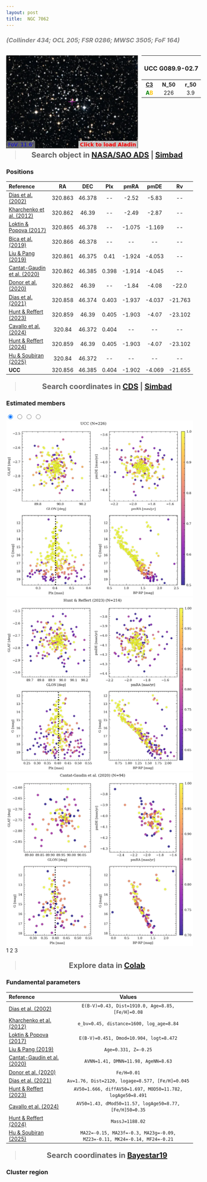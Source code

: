 ```yaml
---
layout: post
title:  NGC 7062
---
```

<h3><span style="color: #808080;"><i>(Collinder 434; OCL 205; FSR 0286; MWSC 3505; FoF 164)</i></span></h3><div style="display: flex; justify-content: space-between; width:720px;height:250px">
<div style="text-align: center;">

<!-- Static image + data attributes for FOV and target -->
<img id="aladin_img"
     data-umami-event="aladin_load"
     src="https://raw.githubusercontent.com/ucc23/Q1N/main/plots/aladin/ngc7062.webp"
     alt="Click to load Aladin Lite" 
     style="width:355px;height:250px; cursor: pointer;"
     data-fov="0.13" 
     data-target="320.856 46.385"/>
<!-- Div to contain Aladin Lite viewer -->
<div id="aladin-lite-div" style="width:355px;height:250px;display:none;"></div>
<!-- Aladin Lite script (will be loaded after the image is clicked) -->
<script src="{{ site.baseurl }}/scripts/aladin_load.js"></script>

</div>
<!-- Left block -->

<table style="width:355px;height:250px;">
  <!-- Row 1 (title) -->
  <tr>
    <td colspan="5"><h3>UCC G089.9-02.7</h3></td>
  </tr>
  <!-- Row 2 -->
  <tr>
    <th style="text-align: center;"><a href="https://ucc.ar/faq#what-is-the-c3-parameter" title="Combined class">C3</a></th>
    <th style="text-align: center;"><div title="Stars with membership probability >50%">N_50</div></th>
    <th style="text-align: center;"><div title="Radius that contains half the members [arcmin]">r_50</div></th>
  </tr>
  <!-- Row 3 -->
  <tr>
    <td style="text-align: center;"><span style="color: green; font-weight: bold;">A</span><span style="color: #FFC300; font-weight: bold;">B</span></td>
    <td style="text-align: center;">226</td>
    <td style="text-align: center;">3.9</td>
  </tr>
</table>
</div>

> <p style="text-align:center; font-weight: bold; font-size:20px">Search object in <a data-umami-event="nasa_search" href="https://ui.adsabs.harvard.edu/search/q=%20collection%3Aastronomy%20body%3A%22NGC%207062%22&sort=date%20desc%2C%20bibcode%20desc&p_=0" target="_blank">NASA/SAO ADS</a> | <a data-umami-event="simbad_search" href="https://simbad.cds.unistra.fr/simbad/sim-id-refs?Ident=ngc7062" target="_blank">Simbad</a></p>


### Positions

| Reference    | RA    | DEC   | Plx  | pmRA  | pmDE   |  Rv  |
| :---         | :---: | :---: | :---: | :---: | :---: | :---: |
|[Dias et al. (2002)](https://ui.adsabs.harvard.edu/abs/2002A%26A...389..871D) | 320.863 | 46.378 | -- | -2.52 | -5.83 | -- |
|[Kharchenko et al. (2012)](https://ui.adsabs.harvard.edu/abs/2012A%26A...543A.156K) | 320.862 | 46.39 | -- | -2.49 | -2.87 | -- |
|[Loktin & Popova (2017)](https://ui.adsabs.harvard.edu/abs/2017AstBu..72..257L) | 320.865 | 46.378 | -- | -1.075 | -1.169 | -- |
|[Bica et al. (2019)](https://ui.adsabs.harvard.edu/abs/2019AJ....157...12B) | 320.866 | 46.378 | -- | -- | -- | -- |
|[Liu & Pang (2019)](https://ui.adsabs.harvard.edu/abs/2019ApJS..245...32L) | 320.861 | 46.375 | 0.41 | -1.924 | -4.053 | -- |
|[Cantat-Gaudin et al. (2020)](https://ui.adsabs.harvard.edu/abs/2020A%26A...640A...1C) | 320.862 | 46.385 | 0.398 | -1.914 | -4.045 | -- |
|[Donor et al. (2020)](https://ui.adsabs.harvard.edu/abs/2020AJ....159..199D) | 320.862 | 46.39 | -- | -1.84 | -4.08 | -22.0 |
|[Dias et al. (2021)](https://ui.adsabs.harvard.edu/abs/2021MNRAS.504..356D) | 320.858 | 46.374 | 0.403 | -1.937 | -4.037 | -21.763 |
|[Hunt & Reffert (2023)](https://ui.adsabs.harvard.edu/abs/2023A%26A...673A.114H) | 320.859 | 46.39 | 0.405 | -1.903 | -4.07 | -23.102 |
|[Cavallo et al. (2024)](https://ui.adsabs.harvard.edu/abs/2024AJ....167...12C) | 320.84 | 46.372 | 0.404 | -- | -- | -- |
|[Hunt & Reffert (2024)](https://ui.adsabs.harvard.edu/abs/2024A%26A...686A..42H) | 320.859 | 46.39 | 0.405 | -1.903 | -4.07 | -23.102 |
|[Hu & Soubiran (2025)](https://ui.adsabs.harvard.edu/abs/2025A%26A...699A.246H) | 320.84 | 46.372 | -- | -- | -- | -- |
| **UCC** |320.856 | 46.385 | 0.404 | -1.902 | -4.069 | -21.655 |

> <p style="text-align:center; font-weight: bold; font-size:20px">Search coordinates in <a data-umami-event="cds_coord_search" href="https://cdsportal.u-strasbg.fr/?target=320.856,+46.385" target="_blank">CDS</a> | <a data-umami-event="simbad_coord_search" href="https://simbad.cds.unistra.fr/mobile/object_list.html?coord=320.856%2046.385&output=json&radius=5&userEntry=ngc7062" target="_blank">Simbad</a></p>

### Estimated members

<div class="carousel">
<input type="radio" name="radio-btn" id="slide1" checked>
<input type="radio" name="radio-btn" id="slide1">
<input type="radio" name="radio-btn" id="slide2">
<input type="radio" name="radio-btn" id="slide3">
<div class="slides">
<div class="slide">
<a href="https://raw.githubusercontent.com/ucc23/Q1N/main/plots/UCC/ngc7062.webp" target="_blank">
<img src="https://raw.githubusercontent.com/ucc23/Q1N/main/plots/UCC/ngc7062.webp" alt="NGC 7062 UCC">
</a>
</div>
<div class="slide">
<a href="https://raw.githubusercontent.com/ucc23/Q1N/main/plots/HUNT23/ngc7062.webp" target="_blank">
<img src="https://raw.githubusercontent.com/ucc23/Q1N/main/plots/HUNT23/ngc7062.webp" alt="NGC 7062 HUNT23">
</a>
</div>
<div class="slide">
<a href="https://raw.githubusercontent.com/ucc23/Q1N/main/plots/CANTAT20/ngc7062.webp" target="_blank">
<img src="https://raw.githubusercontent.com/ucc23/Q1N/main/plots/CANTAT20/ngc7062.webp" alt="NGC 7062 CANTAT20">
</a>
</div>
</div>
<div class="indicators">
<label for="slide1">1</label>
<label for="slide2">2</label>
<label for="slide3">3</label>
</div>
</div>


> <p style="text-align:center; font-weight: bold; font-size:20px">Explore data in <a data-umami-event="colab" href="https://colab.research.google.com/github/ucc23/ucc/blob/main/assets/notebook.ipynb" target="_blank">Colab</a></p>


### Fundamental parameters

| Reference |  Values |
| :---      |  :---:  |
| [Dias et al. (2002)](https://ui.adsabs.harvard.edu/abs/2002A%26A...389..871D) | `E(B-V)=0.43, Dist=1910.0, Age=8.85, [Fe/H]=0.08` |
| [Kharchenko et al. (2012)](https://ui.adsabs.harvard.edu/abs/2012A%26A...543A.156K) | `e_bv=0.45, distance=1600, log_age=8.84` |
| [Loktin & Popova (2017)](https://ui.adsabs.harvard.edu/abs/2017AstBu..72..257L) | `E(B-V)=0.451, Dmod=10.904, logt=8.472` |
| [Liu & Pang (2019)](https://ui.adsabs.harvard.edu/abs/2019ApJS..245...32L) | `Age=0.331, Z=-0.25` |
| [Cantat-Gaudin et al. (2020)](https://ui.adsabs.harvard.edu/abs/2020A%26A...640A...1C) | `AVNN=1.41, DMNN=11.98, AgeNN=8.63` |
| [Donor et al. (2020)](https://ui.adsabs.harvard.edu/abs/2020AJ....159..199D) | `Fe/H=0.01` |
| [Dias et al. (2021)](https://ui.adsabs.harvard.edu/abs/2021MNRAS.504..356D) | `Av=1.76, Dist=2120, logage=8.577, [Fe/H]=0.045` |
| [Hunt & Reffert (2023)](https://ui.adsabs.harvard.edu/abs/2023A%26A...673A.114H) | `AV50=1.666, diffAV50=1.697, MOD50=11.782, logAge50=8.491` |
| [Cavallo et al. (2024)](https://ui.adsabs.harvard.edu/abs/2024AJ....167...12C) | `AV50=1.43, dMod50=11.57, logAge50=8.77, [Fe/H]50=0.35` |
| [Hunt & Reffert (2024)](https://ui.adsabs.harvard.edu/abs/2024A%26A...686A..42H) | `MassJ=1188.02` |
| [Hu & Soubiran (2025)](https://ui.adsabs.harvard.edu/abs/2025A%26A...699A.246H) | `MA22=-0.15, MA23f=-0.3, MA23g=-0.09, MZ23=-0.11, MK24=-0.14, MF24=-0.21` |

> <p style="text-align:center; font-weight: bold; font-size:20px">Search coordinates in <a data-umami-event="bayestar" href="http://argonaut.skymaps.info/query?lon=89.96%20&lat=-2.739&coordsys=gal&mapname=bayestar2019" target="_blank">Bayestar19</a></p>


### Cluster region

<html lang="en">
  <body>
    <center>
    <div id="plot-params"
         data-oc-name="ngc7062"
         data-ra-center="320.86"
         data-dec-center="46.38"
         data-rad-deg="3.9"
         data-plx="0.404">
    </div>
    <div id="plot-container">
        <div id="plot"></div>
    </div>
    <script defer type="module" src="{{ site.baseurl }}/scripts/radec_scatter.js"></script>
    </center>
  </body>
</html>
<br>
